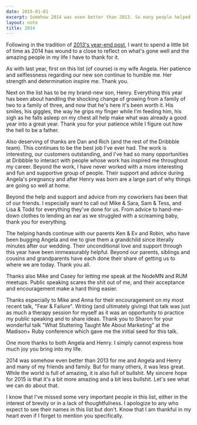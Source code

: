 ```yaml
---
date: 2015-01-01
excerpt: Somehow 2014 was even better than 2013. So many people helped make that possible and deserve my thanks.
layout: note
title: 2014
---
```


Following in the tradition of [2013's year-end post][2013], I want to spend a little bit of time as 2014 has wound to a close to reflect on what's gone well and the amazing people in my life I have to thank for it.

As with last year, first on this list (of course) is my wife Angela. Her patience and selflessness regarding our new son continue to humble me. Her strength and determination inspire me. Thank you.

Next on the list has to be my brand-new son, Henry. Everything this year has been about handling the shocking change of growing from a family of two to a family of three, and now that he's here it's been worth it. His smiles, his giggles, the way he grips my finger while I'm feeding him, his sigh as he falls asleep on my chest all help make what was already a good year into a great year. Thank you for your patience while I figure out how the hell to be a father.

Also deserving of thanks are Dan and Rich (and the rest of the Dribbble team). This continues to be the best job I've ever had. The work is interesting, our customers outstanding, and I've had so many opportunities at Dribbble to interact with people whose work has inspired me throughout my career. Beyond the work, I have never worked with a more interesting and fun and supportive group of people. Their support and advice during Angela's pregnancy and after Henry was born are a large part of why things are going so well at home.

Beyond the help and support and advice from my coworkers has been that of our friends. I especially want to call out Mike & Sara, Sam & Tess, and Lisa & Todd for everything they've done for us. From advice to hand-me-down clothes to lending an ear as we struggled with a screaming baby, thank you for everything.

The helping hands continue with our parents Ken & Ev and Robin, who have been bugging Angela and me to give them a grandchild since literally minutes after our wedding. Their unconditional love and support through this year have been immeasurably helpful. Beyond our parents, siblings and cousins and grandparents have each done their share of getting us to where we are today. Thank you all.

Thanks also Mike and Casey for letting me speak at the NodeMN and RUM meetups. Public speaking scares the shit out of me, and their acceptance and encouragement make a hard thing easier.

Thanks especially to Mike and Anna for their encouragement on my most recent talk, "Fear & Failure". Writing (and ultimately giving) that talk was just as much a therapy session for myself as it was an opportunity to practice my public speaking and to share ideas. Thank you to Sharon for your wonderful talk "What Stuttering Taught Me About Marketing" at the Madison+ Ruby conference which gave me the initial seed for this talk.

One more thanks to both Angela and Henry. I simply cannot express how much joy you bring into my life.

2014 was somehow even better than 2013 for me and Angela and Henry and many of my friends and family. But for many others, it was less great. While the world is full of amazing, it is also full of bullshit. My sincere hope for 2015 is that it's a bit more amazing and a bit less bullshit. Let's see what we can do about that.

I know that I've missed some very important people in this list, either in the interest of brevity or in a lack of thoughtfulness. I apologize to any who expect to see their names in this list but don't. Know that I am thankful in my heart even if I forget to mention you specifically.

[2013]:/notes/2013.html

